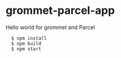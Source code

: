 # grommet-parcel-app
Hello world for grommet and Parcel 

```shell
  $ npm install
  $ npm build
  $ npm start
```
